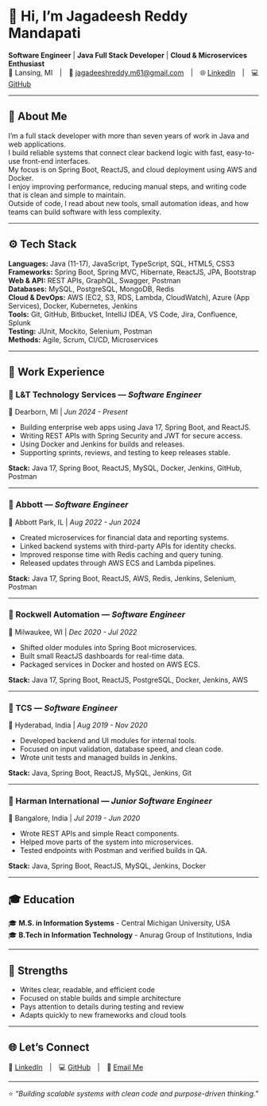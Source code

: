 # 👋 Hi, I’m **Jagadeesh Reddy Mandapati**

**Software Engineer** | **Java Full Stack Developer** | **Cloud & Microservices Enthusiast**  
📍 Lansing, MI | 📧 [jagadeeshreddy.m61@gmail.com](mailto:jagadeeshreddy.m61@gmail.com) | 🌐 [LinkedIn](https://www.linkedin.com/in/jagadeesh-reddy-mandapati-775487271/) | 💻 [GitHub](https://github.com/jagadeesh7143)

---

## 🧭 About Me

I’m a full stack developer with more than seven years of work in Java and web applications.  
I build reliable systems that connect clear backend logic with fast, easy-to-use front-end interfaces.  
My focus is on Spring Boot, ReactJS, and cloud deployment using AWS and Docker.  
I enjoy improving performance, reducing manual steps, and writing code that is clean and simple to maintain.  
Outside of code, I read about new tools, small automation ideas, and how teams can build software with less complexity.

---

## ⚙️ Tech Stack

**Languages:** Java (11-17), JavaScript, TypeScript, SQL, HTML5, CSS3  
**Frameworks:** Spring Boot, Spring MVC, Hibernate, ReactJS, JPA, Bootstrap  
**Web & API:** REST APIs, GraphQL, Swagger, Postman  
**Databases:** MySQL, PostgreSQL, MongoDB, Redis  
**Cloud & DevOps:** AWS (EC2, S3, RDS, Lambda, CloudWatch), Azure (App Services), Docker, Kubernetes, Jenkins  
**Tools:** Git, GitHub, Bitbucket, IntelliJ IDEA, VS Code, Jira, Confluence, Splunk  
**Testing:** JUnit, Mockito, Selenium, Postman  
**Methods:** Agile, Scrum, CI/CD, Microservices

---

## 💼 Work Experience

### 🏢 L&T Technology Services — *Software Engineer*  
📍 Dearborn, MI | *Jun 2024 - Present*  
- Building enterprise web apps using Java 17, Spring Boot, and ReactJS.  
- Writing REST APIs with Spring Security and JWT for secure access.  
- Using Docker and Jenkins for builds and releases.  
- Supporting sprints, reviews, and testing to keep releases stable.  

**Stack:** Java 17, Spring Boot, ReactJS, MySQL, Docker, Jenkins, GitHub, Postman  

---

### 🏢 Abbott — *Software Engineer*  
📍 Abbott Park, IL | *Aug 2022 - Jun 2024*  
- Created microservices for financial data and reporting systems.  
- Linked backend systems with third-party APIs for identity checks.  
- Improved response time with Redis caching and query tuning.  
- Released updates through AWS ECS and Lambda pipelines.  

**Stack:** Java 17, Spring Boot, ReactJS, AWS, Redis, Jenkins, Selenium, Postman  

---

### 🏢 Rockwell Automation — *Software Engineer*  
📍 Milwaukee, WI | *Dec 2020 - Jul 2022*  
- Shifted older modules into Spring Boot microservices.  
- Built small ReactJS dashboards for real-time data.  
- Packaged services in Docker and hosted on AWS ECS.  

**Stack:** Java 17, Spring Boot, ReactJS, PostgreSQL, Docker, Jenkins, AWS  

---

### 🏢 TCS — *Software Engineer*  
📍 Hyderabad, India | *Aug 2019 - Nov 2020*  
- Developed backend and UI modules for internal tools.  
- Focused on input validation, database speed, and clean code.  
- Wrote unit tests and managed builds in Jenkins.  

**Stack:** Java, Spring Boot, ReactJS, MySQL, Jenkins, Git  

---

### 🏢 Harman International — *Junior Software Engineer*  
📍 Bangalore, India | *Jul 2019 - Jun 2020*  
- Wrote REST APIs and simple React components.  
- Helped move parts of the system into microservices.  
- Tested endpoints with Postman and verified builds in QA.  

**Stack:** Java, Spring Boot, ReactJS, MySQL, Jenkins, Docker  

---

## 🎓 Education

🎓 **M.S. in Information Systems** - Central Michigan University, USA  
🎓 **B.Tech in Information Technology** - Anurag Group of Institutions, India  

---

## 🧩 Strengths

- Writes clear, readable, and efficient code  
- Focused on stable builds and simple architecture  
- Pays attention to details during testing and review  
- Adapts quickly to new frameworks and cloud tools  

---

## 🌐 Let’s Connect

🔗 [LinkedIn](https://www.linkedin.com/in/jagadeesh-reddy-mandapati-775487271/) | 💻 [GitHub](https://github.com/jagadeesh7143) | 📧 [Email Me](mailto:jagadeeshreddy.m61@gmail.com)

---

⭐ *“Building scalable systems with clean code and purpose-driven thinking.”*
